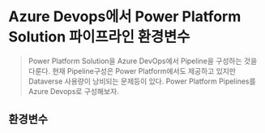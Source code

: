 # Azure Devops에서 Power Platform Solution 파이프라인 환경변수
> Power Platform Solution을 Azure DevOps에서 Pipeline을 구성하는 것을 다룬다. 현재 Pipeline구성은 Power Platform에서도 제공하고 있지만 Dataverse 사용량이 낭비되는 문제등이 있다. Power Platform Pipelines를 Azure Devops로 구성해보자.


## 환경변수
> 
